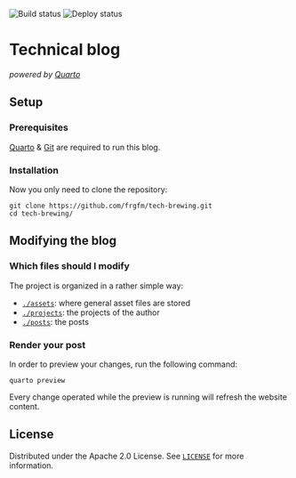 ![Build status](https://github.com/frgfm/tech-brewing/workflows/build/badge.svg) 
![Deploy status](https://github.com/frgfm/tech-brewing/workflows/GH-Pages%20Status/badge.svg) 

# Technical blog


_powered by [Quarto](https://github.com/quarto-dev/quarto-cli)_



## Setup

### Prerequisites

[Quarto](https://quarto.org/docs/get-started/) & [Git](https://git-scm.com/book/en/v2/Getting-Started-Installing-Git) are required to run this blog.

### Installation

Now you only need to clone the repository:

```shell
git clone https://github.com/frgfm/tech-brewing.git
cd tech-brewing/
```


## Modifying the blog

### Which files should I modify

The project is organized in a rather simple way:
- [`./assets`](assets/): where general asset files are stored
- [`./projects`](projects/): the projects of the author
- [`./posts`](posts/): the posts


### Render your post

In order to preview your changes, run the following command:

```shell
quarto preview
```
Every change operated while the preview is running will refresh the website content.


## License

Distributed under the Apache 2.0 License. See [`LICENSE`](LICENSE) for more information.
